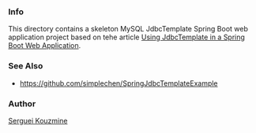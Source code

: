 ### Info

This directory contains a skeleton MySQL JdbcTemplate Spring Boot web application project based on tehe article [Using JdbcTemplate in a Spring Boot Web Application](https://www.codeproject.com/Articles/1269020/Using-JdbcTemplate-in-a-Spring-Boot-Web-Applicatio).


### See Also
 * https://github.com/simplechen/SpringJdbcTemplateExample

### Author
[Serguei Kouzmine](kouzmine_serguei@yahoo.com)
